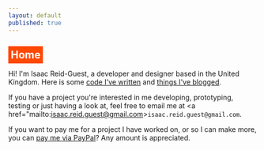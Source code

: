 ```yaml
---
layout: default
published: true
---
```


<h2><a id="title" href="#title" style="color: inherit; text-decoration: inherit; background-color: #fe4902; color:white; padding: 5px;">Home</a></h2>

Hi! I'm <span class="non-mobile-hide mobile-display-inline"> Isaac Reid-Guest,</span> a developer and designer based in the United Kingdom. Here is some [code I've written](/code) and [things I've blogged](/blog/).

If you have a project you're interested in me developing, prototyping, testing or just having a look at, feel free to email me at <a href="mailto:isaac.reid.guest@gmail.com>`isaac.reid.guest@gmail.com`</a>.

If you want to pay me for a project I have worked on, or so I can make more, you can [pay me via PayPal](https://paypal.me/irg)? Any amount is appreciated.
